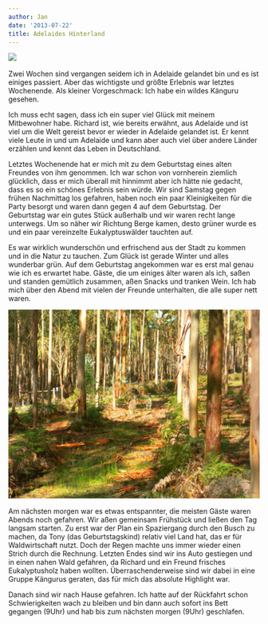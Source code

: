 ```yaml
---
author: Jan
date: '2013-07-22'
title: Adelaides Hinterland
---
```


![](images/hills.jpg)

Zwei Wochen sind vergangen seidem ich in Adelaide gelandet bin und es ist
einiges passiert. Aber das wichtigste und größte Erlebnis war letztes
Wochenende. Als kleiner Vorgeschmack: Ich habe ein wildes Känguru gesehen.

Ich muss echt sagen, dass ich ein super viel Glück mit meinem Mitbewohner habe.
Richard ist, wie bereits erwähnt, aus Adelaide und ist viel um die Welt gereist
bevor er wieder in Adelaide gelandet ist. Er kennt viele Leute in und um
Adelaide und kann aber auch viel über andere Länder erzählen und kennt das
Leben in Deutschland.

Letztes Wochenende hat er mich mit zu dem Geburtstag eines alten Freundes von
ihm genommen. Ich war schon von vornherein ziemlich glücklich, dass er mich
überall mit hinnimmt aber ich hätte nie gedacht, dass es so ein schönes
Erlebnis sein würde. Wir sind Samstag gegen frühen Nachmittag los gefahren,
haben noch ein paar Kleinigkeiten für die Party besorgt und waren dann gegen 4
auf dem Geburtstag. Der Geburtstag war ein gutes Stück außerhalb und wir waren
recht lange unterwegs. Um so näher wir Richtung Berge kamen, desto grüner wurde
es und ein paar vereinzelte Eukalyptuswälder tauchten auf.

Es war wirklich wunderschön und erfrischend aus der Stadt zu kommen und in die
Natur zu tauchen. Zum Glück ist gerade Winter und alles wunderbar grün. Auf dem
Geburtstag angekommen war es erst mal genau wie ich es erwartet habe. Gäste,
die um einiges älter waren als ich, saßen und standen gemütlich zusammen,
aßen Snacks und tranken Wein. Ich hab mich über den Abend mit vielen der
Freunde unterhalten, die alle super nett waren.

![](images/kangaroos.jpg)

Am nächsten morgen war es etwas entspannter, die meisten Gäste waren Abends
noch gefahren. Wir aßen gemeinsam Frühstück und ließen den Tag langsam starten.
Zu erst war der Plan ein Spaziergang durch den Busch zu machen, da Tony
(das Geburtstagskind) relativ viel Land hat, das er für Waldwirtschaft nutzt.
Doch der Regen machte uns immer wieder einen Strich durch die Rechnung. Letzten
Endes sind wir ins Auto gestiegen und in einen nahen Wald gefahren, da Richard
und ein Freund frisches Eukalyptusholz haben wollten. Überraschenderweise sind
wir dabei in eine Gruppe Kängurus geraten, das für mich das absolute Highlight
war.

Danach sind wir nach Hause gefahren. Ich hatte auf der Rückfahrt schon
Schwierigkeiten wach zu bleiben und bin dann auch sofort ins Bett gegangen
(9Uhr) und hab bis zum nächsten morgen (9Uhr) geschlafen.
